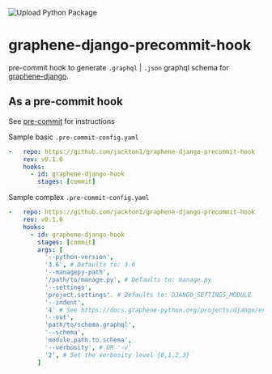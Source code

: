 ![Upload Python Package](https://github.com/jackton1/graphene-django-precommit-hook/workflows/Upload%20Python%20Package/badge.svg)
# graphene-django-precommit-hook
pre-commit hook to generate `.graphql` | `.json` graphql schema for [graphene-django](https://github.com/graphql-python/graphene-django).


## As a pre-commit hook

See [pre-commit](https://github.com/pre-commit/pre-commit) for instructions


Sample basic `.pre-commit-config.yaml`

```yaml
-   repo: https://github.com/jackton1/graphene-django-precommit-hook
    rev: v0.1.0
    hooks:
      - id: graphene-django-hook
        stages: [commit]
```


Sample complex `.pre-commit-config.yaml`

```yaml
-   repo: https://github.com/jackton1/graphene-django-precommit-hook
    rev: v0.1.0
    hooks:
      - id: graphene-django-hook
        stages: [commit]
        args: [
          '--python-version',
          '3.6', # Defaults to: 3.6
          '--managepy-path',
          '/path/to/manage.py', # Defaults to: manage.py
          '--settings',
          'project.settings'. # Defaults to: DJANGO_SETTINGS_MODULE
          '--indent',
          '4' # See https://docs.graphene-python.org/projects/django/en/latest/introspection/
          '--out',
          'path/to/schema.graphql',
          '--schema',
          'module.path.to.schema',
          '--verbosity', # OR '-v'
          '2', # Set the verbosity level {0,1,2,3}
        ]
```
